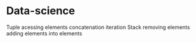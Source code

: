 # Data-science
Tuple
acessing elements
concatenation
iteration
Stack
removing elements
adding elements into elements
